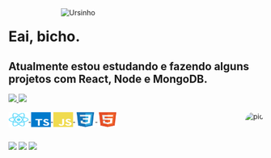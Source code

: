 <img src="https://www.reshot.com/preview-assets/icons/GZPQ6VA2KN/stuffed-bear-GZPQ6VA2KN.svg" min-width="400px" max-width="400px" width="400px" align="right" alt="Ursinho">
<h1>Eai, bicho.</h1>

<h2>Atualmente estou estudando e fazendo alguns projetos com React, Node e MongoDB.</h2>


<div align="left">
  <a href="https://github.com/renanmartins1813">
  <img height="180em" src="https://github-readme-stats.vercel.app/api?username=renanmartins1813&show_icons=true&theme=bear&include_all_commits=true&count_private=true"/>
  <img height="180em" src="https://github-readme-stats.vercel.app/api/top-langs/?username=renanmartins1813&layout=compact&langs_count=7&theme=bear"/>
</div>
    
<div style="display: inline_block"><br>
  <img align="center" alt="React" height="30" width="40" src="https://raw.githubusercontent.com/devicons/devicon/master/icons/react/react-original.svg">
  <img align="center" alt="TypeScript" height="30" width="40" src="https://raw.githubusercontent.com/devicons/devicon/master/icons/typescript/typescript-plain.svg">
  <img align="center" alt="JavaScript" height="30" width="40" src="https://raw.githubusercontent.com/devicons/devicon/master/icons/javascript/javascript-plain.svg">
  <img align="center" alt="CSS" height="30" width="40" src="https://raw.githubusercontent.com/devicons/devicon/master/icons/css3/css3-original.svg">
  <img align="center" alt="HTML" height="30" width="40" src="https://raw.githubusercontent.com/devicons/devicon/master/icons/html5/html5-original.svg">
  <img align="right" alt="pic" height="150" style="border-radius:50px;" src="https://c.tenor.com/0SIGgMSETlsAAAAd/bear-dancing.gif?width=676&height=676">
</div>

 
  ##
 
<div>
  <a href="https://instagram.com/renanmartins1813" target="_blank"><img src="https://img.shields.io/badge/-Instagram-%23E4405F?style=for-the-badge&logo=instagram&logoColor=white" target="_blank"></a>
  <a href = "mailto:renanmartins1813@gmail.com"><img src="https://img.shields.io/badge/-Gmail-%23333?style=for-the-badge&logo=gmail&logoColor=white" target="_blank"></a>
  <a href="https://www.linkedin.com/in/renan-martins-da-silva-ab6416216/" target="_blank"><img src="https://img.shields.io/badge/-LinkedIn-%230077B5?style=for-the-badge&logo=linkedin&logoColor=white" target="_blank"></a>
</div>
<!--
**renanmartins1813/renanmartins1813** is a ✨ _special_ ✨ repository because its `README.md` (this file) appears on your GitHub profile.

Here are some ideas to get you started:

- 🔭 I’m currently working on ...
- 🌱 I’m currently learning ...
- 👯 I’m looking to collaborate on ...
- 🤔 I’m looking for help with ...
- 💬 Ask me about ...
- 📫 How to reach me: ...
- 😄 Pronouns: ...
- ⚡ Fun fact: ...
-->
